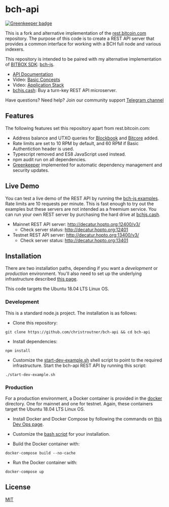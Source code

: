 # bch-api

[![Greenkeeper badge](https://badges.greenkeeper.io/christroutner/bch-api.svg)](https://greenkeeper.io/)

This is a fork and alternative implementation of
the [rest.bitcoin.com](https://github.com/Bitcoin-com/rest.bitcoin.com) repository.
The purpose of this code is to create a REST API server that provides a common
interface for working with a BCH full node and various indexers.

This repository is intended to be paired with my alternative implementation
of [BITBOX SDK](https://github.com/Bitcoin-com/bitbox-sdk):
[bch-js](https://github.com/christroutner/bch-js).

- [API Documentation](https://bchjs.cash/bch-api/index.html)
- Video: [Basic Concepts](https://www.youtube.com/watch?v=o0FfW5rZPFs)
- Video: [Application Stack](https://youtu.be/8w0CpQ8oydA)
- [bchjs.cash](https://bchjs.cash): Buy a turn-key REST API microserver.

Have questions? Need help? Join our community support
[Telegram channel](https://t.me/bch_js_toolkit)

## Features
The following features set this repository apart from rest.bitcoin.com:

- Address balance and UTXO queries for [Blockbook](https://github.com/trezor/blockbook) and [Bitcore](https://github.com/bitpay/bitcore/tree/master/packages/bitcore-node) added.
- Rate limits are set to 10 RPM by default, and 60 RPM if Basic Authentiction header is used.
- Typescript removed and ES8 JavaScript used instead.
- npm audit run on all dependencies.
- [Greenkeeper](https://greenkeeper.io/) implemented for automatic dependency management
and security updates.

## Live Demo
You can test a live demo of the REST API by running the
[bch-js examples](https://github.com/christroutner/bch-js/tree/master/examples).
Rate limits are 10 requests per minute. This is fast enough to try out the examples
but these servers are not intended as a freemium service. You can run your own
REST server by purchasing the hard drive at [bchjs.cash](https://bchjs.cash).

- Mainnet REST API server: http://decatur.hopto.org:12400/v3/
  - Check server status: http://decatur.hopto.org:12401
- Testnet REST API server: http://decatur.hopto.org:13400/v3/
  - Check server status: http://decatur.hopto.org:13401

## Installation
There are two installation paths, depending if you want a *development* or
*production* environment. You'll also need to set up the underlying infrastructure
described [this page](https://bchjs.cash/bch-api-stack/).

This code targets the Ubuntu 18.04 LTS Linux OS.

### Development
This is a standard node.js project. The installation is as follows:

- Clone this repository:

`git clone https://github.com/christroutner/bch-api && cd bch-api`

- Install dependencies:

`npm install`

- Customize the [start-dev-example.sh](start-dev-example.sh) shell script to
point to the required infrastructure. Start the bch-api REST API by running
this script:

`./start-dev-example.sh`

### Production
For a production environment, a Docker container is provided in the
[docker](docker) directory. One for mainnet and one for testnet. Again, these
containers target the Ubuntu 18.04 LTS Linux OS.

- Install Docker and Docker Compose by following the commands on
[this Dev Ops page](https://troutsblog.com/research/dev-ops/overview).

- Customize the [bash script](docker/mainnet/start-local-mainnet.sh) for your
installation.

- Build the Docker container with:

`docker-compose build --no-cache`

- Run the Docker container with:

`docker-compose up`

## License
[MIT](LICENSE.md)
